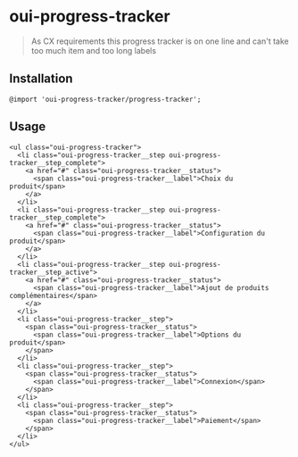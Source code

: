 # oui-progress-tracker

<component-status cx-design="partial" ux="rc"></component-status>

> As CX requirements this progress tracker is on one line and can't take too much item and too long labels

## Installation

```less
@import 'oui-progress-tracker/progress-tracker';
```

## Usage

```html:preview
<ul class="oui-progress-tracker">
  <li class="oui-progress-tracker__step oui-progress-tracker__step_complete">
    <a href="#" class="oui-progress-tracker__status">
      <span class="oui-progress-tracker__label">Choix du produit</span>
    </a>
  </li>
  <li class="oui-progress-tracker__step oui-progress-tracker__step_complete">
    <a href="#" class="oui-progress-tracker__status">
      <span class="oui-progress-tracker__label">Configuration du produit</span>
    </a>
  </li>
  <li class="oui-progress-tracker__step oui-progress-tracker__step_active">
    <a href="#" class="oui-progress-tracker__status">
      <span class="oui-progress-tracker__label">Ajout de produits complémentaires</span>
    </a>
  </li>
  <li class="oui-progress-tracker__step">
    <span class="oui-progress-tracker__status">
      <span class="oui-progress-tracker__label">Options du produit</span>
    </span>
  </li>
  <li class="oui-progress-tracker__step">
    <span class="oui-progress-tracker__status">
      <span class="oui-progress-tracker__label">Connexion</span>
    </span>
  </li>
  <li class="oui-progress-tracker__step">
    <span class="oui-progress-tracker__status">
      <span class="oui-progress-tracker__label">Paiement</span>
    </span>
  </li>
</ul>
```
